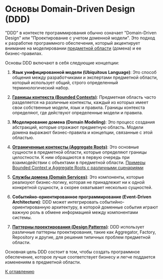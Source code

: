 # Основы Domain-Driven Design (DDD)

"DDD" в контексте программирования обычно означает "Domain-Driven Design" или "Проектирование с учетом доменной модели".
Это подход к разработке программного обеспечения, который акцентирует внимание на
моделировании [предметной области](subject-area.md) (домена) и ее бизнес-правилах.

Основы DDD включают в себя следующие концепции:

1. **Язык унифицированной модели (Ubiquitous Language)**: Это способ общения между разработчиками и экспертами
   предметной области, который использует общий, строго определенный терминологический набор.

2. **[Границы контекста (Bounded Contexts)](bounded-contexts.md)**: Предметная область часто разделяется на различные
   контексты, каждый из которых имеет свои собственные модели, язык и правила. Границы контекста определяют, где
   действуют определенные модели и правила.

3. **Моделирование домена (Domain Modeling)**: Это процесс создания абстракций, которые отражают предметную область.
   Модели домена выражают бизнес-правила и концепции, связанные с этой областью.

4. **[Ограниченные контексты (Aggregate Roots)](aggregate-roots.md)**: Это основные сущности в предметной области,
   которые определяют границы целостности. К ним обращаются в первую очередь при взаимодействии с объектами в предметной
   области. [Примеры Bounded Context и Aggregate Roots с различными сценариями](bounded-contexts-and-aggregate-roots-example.md)

5. **[Службы домена (Domain Services)](domain-services.md)**: Это компоненты, которые реализуют бизнес-логику, которая не принадлежит ни к
   одной конкретной сущности, а скорее охватывает несколько сущностей.

6. **Событийно-ориентированное программирование (Event-Driven Architecture)**: DDD может интегрировать
   событийно-ориентированную архитектуру, в которой доменные события играют важную роль в обмене информацией между
   компонентами системы.

7. **[Паттерны проектирования (Design Patterns)](patterns/main.md)**: DDD использует различные паттерны проектирования, такие как
   Aggregator, Factory, Repository и другие, для решения типичных проблем предметной области.

Основная цель DDD состоит в том, чтобы создать программное обеспечение, которое лучше соответствует бизнесу и легче
поддается изменениям в предметной области.

[К оглавлению](../readme.md)
